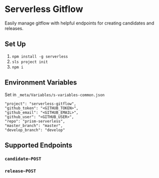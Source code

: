# Serverless Gitflow

Easily manage gitflow with helpful endpoints for creating candidates and releases.

## Set Up
1. `npm install -g serverless`
2. `sls project init`
3. `npm i`

## Environment Variables
Set in `_meta/Variables/s-variables-common.json`

```
"project": "serverless-gitflow",
"github_token": "<GITHUB_TOKEN>",
"github_email": "<GITHUB_EMAIL>",
"github_user": "<GITHUB_USER>",
"repo": "prism-serverless",
"master_branch": "master",
"develop_branch": "develop"
```
## Supported Endpoints

### `candidate~POST`

### `release~POST`
